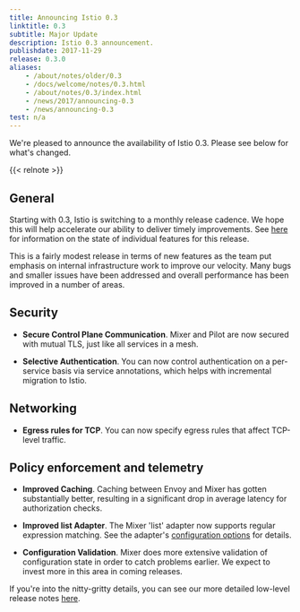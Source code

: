 ```yaml
---
title: Announcing Istio 0.3
linktitle: 0.3
subtitle: Major Update
description: Istio 0.3 announcement.
publishdate: 2017-11-29
release: 0.3.0
aliases:
    - /about/notes/older/0.3
    - /docs/welcome/notes/0.3.html
    - /about/notes/0.3/index.html
    - /news/2017/announcing-0.3
    - /news/announcing-0.3
test: n/a
---
```


We're pleased to announce the availability of Istio 0.3. Please see below for what's changed.

{{< relnote >}}

## General

Starting with 0.3, Istio is switching to a monthly release cadence. We hope this will help accelerate our ability
to deliver timely improvements. See [here](/about/feature-stages/) for information on the state of individual features
for this release.

This is a fairly modest release in terms of new features as the team put emphasis on internal
infrastructure work to improve our velocity. Many bugs and smaller issues have been addressed and
overall performance has been improved in a number of areas.

## Security

- **Secure Control Plane Communication**. Mixer and Pilot are now secured with mutual TLS, just like all services in a mesh.

- **Selective Authentication**. You can now control authentication on a per-service basis via service annotations,
which helps with incremental migration to Istio.

## Networking

- **Egress rules for TCP**. You can now specify egress rules that affect TCP-level traffic.

## Policy enforcement and telemetry

- **Improved Caching**. Caching between Envoy and Mixer has gotten substantially better, resulting in a
significant drop in average latency for authorization checks.

- **Improved list Adapter**. The Mixer 'list' adapter now supports regular expression matching. See the adapter's
[configuration options](/docs/reference/config/policy-and-telemetry/adapters/list/) for details.

- **Configuration Validation**. Mixer does more extensive validation of configuration state in order to catch problems earlier.
We expect to invest more in this area in coming releases.

If you're into the nitty-gritty details, you can see our more detailed low-level
release notes [here](https://github.com/istio/istio/wiki/v0.3.0).
